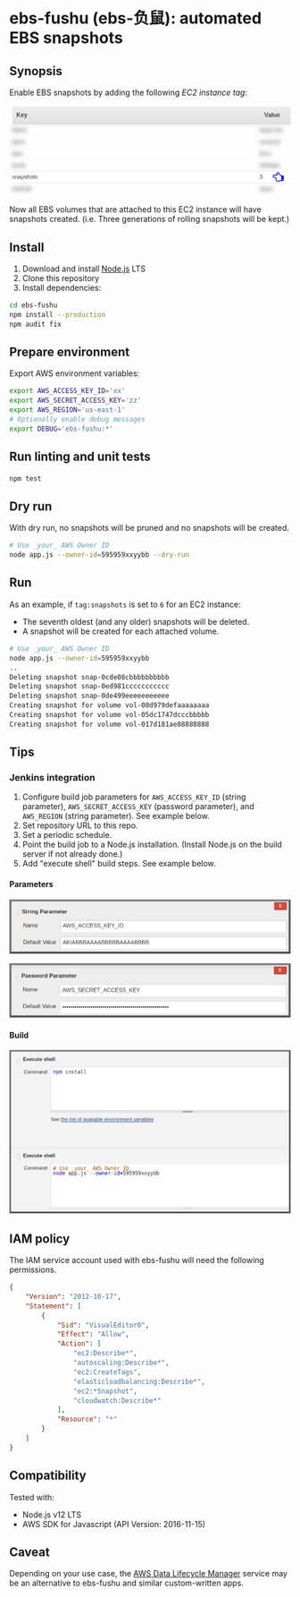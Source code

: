 # ebs-fushu (ebs-负鼠): automated EBS snapshots

## Synopsis

Enable EBS snapshots by adding the following *EC2 instance tag*:

![Screenshot](/README.md-img/aws-insttag.png?raw=true)

Now all EBS volumes that are attached to this EC2 instance will have snapshots created. (i.e. Three generations of rolling snapshots will be kept.)

## Install

1. Download and install [Node.js](https://nodejs.org/) LTS
2. Clone this repository
3. Install dependencies:

```bash
cd ebs-fushu
npm install --production
npm audit fix
```

## Prepare environment

Export AWS environment variables:

```bash
export AWS_ACCESS_KEY_ID='xx'
export AWS_SECRET_ACCESS_KEY='zz'
export AWS_REGION='us-east-1'
# Optionally enable debug messages
export DEBUG='ebs-fushu:*'
```

## Run linting and unit tests

```bash
npm test
```

## Dry run

With dry run, no snapshots will be pruned and no snapshots will be created.

```bash
# Use _your_ AWS Owner ID
node app.js --owner-id=595959xxyybb --dry-run
```

## Run

As an example, if `tag:snapshots` is set to `6` for an EC2 instance:
* The seventh oldest (and any older) snapshots will be deleted.
* A snapshot will be created for each attached volume.

```bash
# Use _your_ AWS Owner ID
node app.js --owner-id=595959xxyybb
..
Deleting snapshot snap-0cde08cbbbbbbbbbb
Deleting snapshot snap-0ed981ccccccccccc
Deleting snapshot snap-0de499eeeeeeeeeee
Creating snapshot for volume vol-08d979defaaaaaaaa
Creating snapshot for volume vol-05dc1747dcccbbbbb
Creating snapshot for volume vol-017d181ae88888888
```

## Tips

### Jenkins integration

1. Configure build job parameters for `AWS_ACCESS_KEY_ID` (string parameter), `AWS_SECRET_ACCESS_KEY` (password parameter), and `AWS_REGION` (string parameter). See example below.
2. Set repository URL to this repo.
3. Set a periodic schedule.
4. Point the build job to a Node.js installation. (Install Node.js on the build server if not already done.)
5. Add "execute shell" build steps. See example below.

#### Parameters

![Screenshot](/README.md-img/jenkins-parm-accesskey.png?raw=true)

![Screenshot](/README.md-img/jenkins-parm-secret.png?raw=true)

#### Build

![Screenshot](/README.md-img/jenkins-execshell.png?raw=true)

## IAM policy

The IAM service account used with ebs-fushu will need the following permissions.
```json
{
    "Version": "2012-10-17",
    "Statement": [
        {
            "Sid": "VisualEditor0",
            "Effect": "Allow",
            "Action": [
                "ec2:Describe*",
                "autoscaling:Describe*",
                "ec2:CreateTags",
                "elasticloadbalancing:Describe*",
                "ec2:*Snapshot",
                "cloudwatch:Describe*"
            ],
            "Resource": "*"
        }
    ]
}
```

## Compatibility

Tested with:

- Node.js v12 LTS
- AWS SDK for Javascript (API Version: 2016-11-15)

## Caveat

Depending on your use case, the [AWS Data Lifecycle Manager](https://aws.amazon.com/about-aws/whats-new/2018/07/introducing-amazon-data-lifecycle-manager-for-ebs-snapshots/) service may be an alternative to ebs-fushu and similar custom-written apps.
